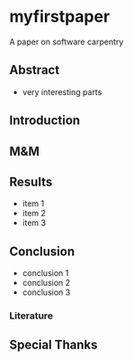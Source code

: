 

# myfirstpaper
A paper on software carpentry

## Abstract

  - very interesting parts

## Introduction

## M&M

## Results
  - item 1
  - item 2
  - item 3

## Conclusion

  - conclusion 1
  - conclusion 2
  - conclusion 3

### Literature

## Special Thanks
